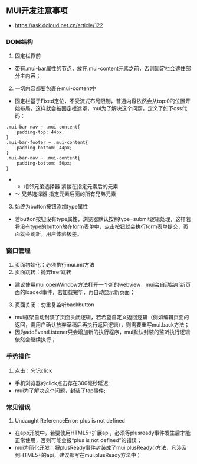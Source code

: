 ## MUI开发注意事项
- https://ask.dcloud.net.cn/article/122

### DOM结构
1. 固定栏靠前
- 带有.mui-bar属性的节点，放在.mui-content元素之前，否则固定栏会遮住部分主内容；
2. 一切内容都要包裹在mui-content中
- 固定栏基于Fixed定位，不受流式布局限制，普通内容依然会从top:0的位置开始布局，这样就会被固定栏遮罩，mui为了解决这个问题，定义了如下css代码：
```
.mui-bar-nav ~ .mui-content{
	padding-top: 44px;
}
.mui-bar-footer ~ .mui-content{
	padding-bottom: 44px;
}
.mui-bar-nav ~ .mui-content{
	padding-bottom: 50px;
}
```
- + 相邻兄弟选择器 紧接在指定元素后的元素
- ～ 兄弟选择器 指定元素后面的所有兄弟元素
3. 始终为button按钮添加type属性
- 若button按钮没有type属性，浏览器默认按照type=submit逻辑处理，这样若将没有type的button放在form表单中，点击按钮就会执行form表单提交，页面就会刷新，用户体验极差。


### 窗口管理
1. 页面初始化：必须执行mui.init方法
2. 页面跳转：抛弃href跳转
- 建议使用mui.openWindow方法打开一个新的webview，mui会自动监听新页面的loaded事件，若加载完毕，再自动显示新页面；
3. 页面关闭：勿重复监听backbutton
- mui框架自动封装了页面关闭逻辑，若希望自定义返回逻辑（例如编辑页面的返回，需用户确认放弃草稿后再执行返回逻辑），则需要重写mui.back方法；
- 因为addEventListener只会增加新的执行程序，mui默认封装的监听执行逻辑依然会继续执行；

### 手势操作
1. 点击：忘记click
- 手机浏览器的click点击存在300毫秒延迟;
- mui为了解决这个问题，封装了tap事件;

### 常见错误
1. Uncaught ReferenceError: plus is not defined
- 在app开发中，若要使用HTML5+扩展api，必须等plusready事件发生后才能正常使用，否则可能会报“plus is not defined”的错误；
- mui为简化开发，将plusReady事件封装成了mui.plusReady()方法，凡涉及到HTML5+的api，建议都写在mui.plusReady方法中；